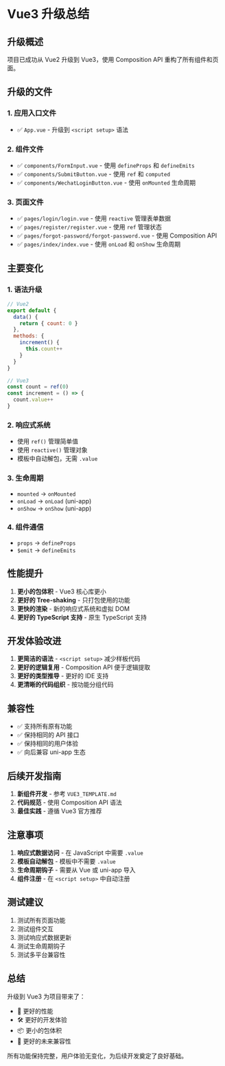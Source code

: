 # Vue3 升级总结

## 升级概述

项目已成功从 Vue2 升级到 Vue3，使用 Composition API 重构了所有组件和页面。

## 升级的文件

### 1. 应用入口文件
- ✅ `App.vue` - 升级到 `<script setup>` 语法

### 2. 组件文件
- ✅ `components/FormInput.vue` - 使用 `defineProps` 和 `defineEmits`
- ✅ `components/SubmitButton.vue` - 使用 `ref` 和 `computed`
- ✅ `components/WechatLoginButton.vue` - 使用 `onMounted` 生命周期

### 3. 页面文件
- ✅ `pages/login/login.vue` - 使用 `reactive` 管理表单数据
- ✅ `pages/register/register.vue` - 使用 `ref` 管理状态
- ✅ `pages/forgot-password/forgot-password.vue` - 使用 Composition API
- ✅ `pages/index/index.vue` - 使用 `onLoad` 和 `onShow` 生命周期

## 主要变化

### 1. 语法升级
```javascript
// Vue2
export default {
  data() {
    return { count: 0 }
  },
  methods: {
    increment() {
      this.count++
    }
  }
}

// Vue3
const count = ref(0)
const increment = () => {
  count.value++
}
```

### 2. 响应式系统
- 使用 `ref()` 管理简单值
- 使用 `reactive()` 管理对象
- 模板中自动解包，无需 `.value`

### 3. 生命周期
- `mounted` → `onMounted`
- `onLoad` → `onLoad` (uni-app)
- `onShow` → `onShow` (uni-app)

### 4. 组件通信
- `props` → `defineProps`
- `$emit` → `defineEmits`

## 性能提升

1. **更小的包体积** - Vue3 核心库更小
2. **更好的 Tree-shaking** - 只打包使用的功能
3. **更快的渲染** - 新的响应式系统和虚拟 DOM
4. **更好的 TypeScript 支持** - 原生 TypeScript 支持

## 开发体验改进

1. **更简洁的语法** - `<script setup>` 减少样板代码
2. **更好的逻辑复用** - Composition API 便于逻辑提取
3. **更好的类型推导** - 更好的 IDE 支持
4. **更清晰的代码组织** - 按功能分组代码

## 兼容性

- ✅ 支持所有原有功能
- ✅ 保持相同的 API 接口
- ✅ 保持相同的用户体验
- ✅ 向后兼容 uni-app 生态

## 后续开发指南

1. **新组件开发** - 参考 `VUE3_TEMPLATE.md`
2. **代码规范** - 使用 Composition API 语法
3. **最佳实践** - 遵循 Vue3 官方推荐

## 注意事项

1. **响应式数据访问** - 在 JavaScript 中需要 `.value`
2. **模板自动解包** - 模板中不需要 `.value`
3. **生命周期钩子** - 需要从 Vue 或 uni-app 导入
4. **组件注册** - 在 `<script setup>` 中自动注册

## 测试建议

1. 测试所有页面功能
2. 测试组件交互
3. 测试响应式数据更新
4. 测试生命周期钩子
5. 测试多平台兼容性

## 总结

升级到 Vue3 为项目带来了：
- 🚀 更好的性能
- 🛠️ 更好的开发体验
- 📦 更小的包体积
- 🔮 更好的未来兼容性

所有功能保持完整，用户体验无变化，为后续开发奠定了良好基础。 